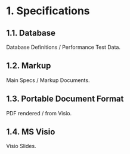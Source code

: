 # 1. Specifications

## 1.1. Database

Database Definitions / Performance Test Data.

## 1.2. Markup

Main Specs / Markup Documents.

## 1.3. Portable Document Format

PDF rendered / from Visio.

## 1.4. MS Visio

Visio Slides.
